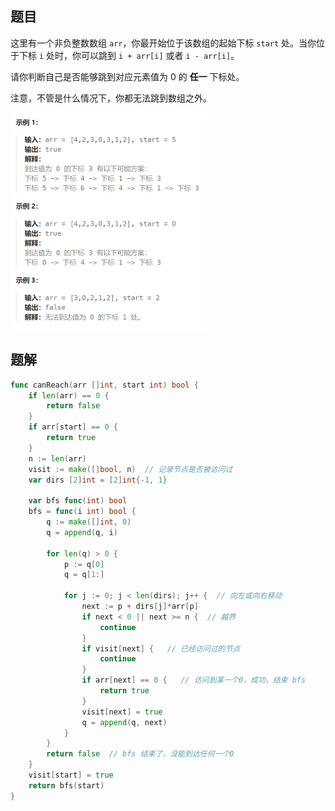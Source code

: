 ## 题目

这里有一个非负整数数组 `arr`，你最开始位于该数组的起始下标 `start` 处。当你位于下标 `i` 处时，你可以跳到 `i + arr[i]` 或者 `i - arr[i]`。

请你判断自己是否能够跳到对应元素值为 0 的 **任一** 下标处。

注意，不管是什么情况下，你都无法跳到数组之外。

<img src="4-1306.跳跃游戏III.assets/image-20240303152951159.png" alt="image-20240303152951159" style="zoom:50%;" />

## 题解

```go
func canReach(arr []int, start int) bool {
    if len(arr) == 0 {
        return false
    }
    if arr[start] == 0 {
        return true
    }
    n := len(arr)
    visit := make([]bool, n)  // 记录节点是否被访问过 
    var dirs [2]int = [2]int{-1, 1}
    
    var bfs func(int) bool
    bfs = func(i int) bool {
        q := make([]int, 0)
        q = append(q, i)

        for len(q) > 0 {
            p := q[0]
            q = q[1:]

            for j := 0; j < len(dirs); j++ {  // 向左或向右移动
                next := p + dirs[j]*arr[p]  
                if next < 0 || next >= n {  // 越界
                    continue
                }
                if visit[next] {   // 已经访问过的节点
                    continue
                }
                if arr[next] == 0 {   // 访问到某一个0，成功，结束 bfs
                    return true
                }
                visit[next] = true
                q = append(q, next)
            }
        }
        return false  // bfs 结束了，没能到达任何一个0
    }
    visit[start] = true
    return bfs(start)
}
```

